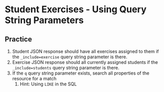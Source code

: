 # Student Exercises - Using Query String Parameters

## Practice

1. Student JSON response should have all exercises assigned to them if the `_include=exercise` query string parameter is there.
1. Exercise JSON response should all currently assigned students if the `_include=students` query string parameter is there.
1. If the `q` query string parameter exists, search all properties of the resource for a match
    1. Hint: Using `LIKE` in the SQL
